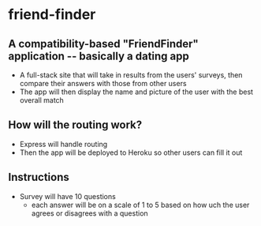 # friend-finder
## A compatibility-based "FriendFinder" application -- basically a dating app
- A full-stack site that will take in results from the users' surveys, then compare their answers with those from other users
- The app will then display the name and picture of the user with the best overall match
## How will the routing work?
- Express will handle routing
- Then the app will be deployed to Heroku so other users can fill it out
## Instructions
- Survey will have 10 questions
  - each answer will be on a scale of 1 to 5 based on how uch the user agrees or disagrees with a question